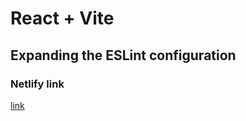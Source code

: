 <!-- @format -->

# React + Vite

## Expanding the ESLint configuration

### Netlify link

[link](https://hassan-crypto-tracking.netlify.app/)

